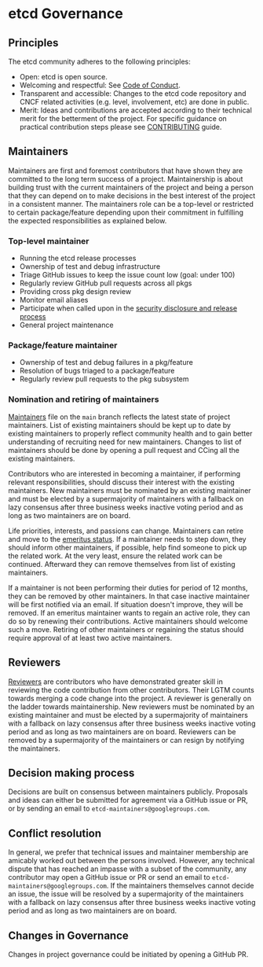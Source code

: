 # etcd Governance

## Principles

The etcd community adheres to the following principles:

- Open: etcd is open source.
- Welcoming and respectful: See [Code of Conduct](code-of-conduct.md).
- Transparent and accessible: Changes to the etcd code repository and CNCF related
activities (e.g. level, involvement, etc) are done in public.
- Merit: Ideas and contributions are accepted according to their technical merit for
the betterment of the project. For specific guidance on practical contribution steps
please see [CONTRIBUTING](./CONTRIBUTING.md) guide.

## Maintainers

Maintainers are first and foremost contributors that have shown they
are committed to the long term success of a project. Maintainership is about building
trust with the current maintainers of the project and being a person that they can
depend on to make decisions in the best interest of the project in a consistent manner.
The maintainers role can be a top-level or restricted to certain package/feature
depending upon their commitment in fulfilling the expected responsibilities as explained
below.

### Top-level maintainer

- Running the etcd release processes
- Ownership of test and debug infrastructure
- Triage GitHub issues to keep the issue count low (goal: under 100)
- Regularly review GitHub pull requests across all pkgs
- Providing cross pkg design review
- Monitor email aliases
- Participate when called upon in the [security disclosure and release process](security/README.md)
- General project maintenance




### Package/feature maintainer

- Ownership of test and debug failures in a pkg/feature
- Resolution of bugs triaged to a package/feature
- Regularly review pull requests to the pkg subsystem

### Nomination and retiring of maintainers

[Maintainers](./MAINTAINERS) file on the `main` branch reflects the latest
state of project maintainers. List of existing maintainers should be kept up to
date by existing maintainers to properly reflect community health and to gain
better understanding of recruiting need for new maintainers. Changes to list of
maintainers should be done by opening a pull request and CCing all the existing
maintainers.

Contributors who are interested in becoming a maintainer, if performing relevant
responsibilities, should discuss their interest with the existing maintainers.
New maintainers must be nominated by an existing maintainer and must be elected
by a supermajority of maintainers with a fallback on lazy consensus after three
business weeks inactive voting period and as long as two maintainers are on board.

Life priorities, interests, and passions can change. Maintainers can retire and
move to the [emeritus status](./README.md#etcd-emeritus-maintainers). If a
maintainer needs to step down, they should inform other maintainers, if possible,
help find someone to pick up the related work. At the very least, ensure the
related work can be continued. Afterward they can remove themselves from list of
existing maintainers.

If a maintainer is not been performing their duties for period of 12 months,
they can be removed by other maintainers. In that case inactive maintainer will
be first notified via an email. If situation doesn't improve, they will be
removed. If an emeritus maintainer wants to regain an active role, they can do
so by renewing their contributions. Active maintainers should welcome such a move.
Retiring of other maintainers or regaining the status should require approval
of at least two active maintainers.

## Reviewers

[Reviewers](./MAINTAINERS) are contributors who have demonstrated greater skill in
reviewing the code contribution from other contributors. Their LGTM counts towards
merging a code change into the project. A reviewer is generally on the ladder towards
maintainership. New reviewers must be nominated by an existing maintainer and must be
elected by a supermajority of maintainers with a fallback on lazy consensus after three
business weeks inactive voting period and as long as two maintainers are on board.
Reviewers can be removed by a supermajority of the  maintainers or can resign by notifying
the maintainers.

## Decision making process

Decisions are built on consensus between maintainers publicly. Proposals and ideas
can either be submitted for agreement via a GitHub issue or PR, or by sending an email
to `etcd-maintainers@googlegroups.com`.

## Conflict resolution

In general, we prefer that technical issues and maintainer membership are amicably
worked out between the persons involved. However, any technical dispute that has
reached an impasse with a subset of the community, any contributor may open a GitHub
issue or PR or send an email to `etcd-maintainers@googlegroups.com`. If the
maintainers themselves cannot decide an issue, the issue will be resolved by a
supermajority of the maintainers with a fallback on lazy consensus after three business
weeks inactive voting period and as long as two maintainers are on board.

## Changes in Governance

Changes in project governance could be initiated by opening a GitHub PR.
